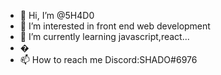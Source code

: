 - 👋 Hi, I’m @5H4D0
- 👀 I’m interested in front end web development
- 🌱 I’m currently learning javascript,react...
- �
- 📫 How to reach me
Discord:SHADO#6976

<!---
5H4D0/5H4D0 is a ✨ special ✨ repository because its `README.md` (this file) appears on your GitHub profile.
You can click the Preview link to take a look at your changes.
--->
